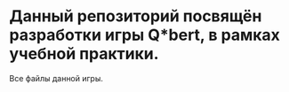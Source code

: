 # Данный репозиторий посвящён разработки игры Q*bert, в рамках учебной практики.
Все файлы данной игры.
